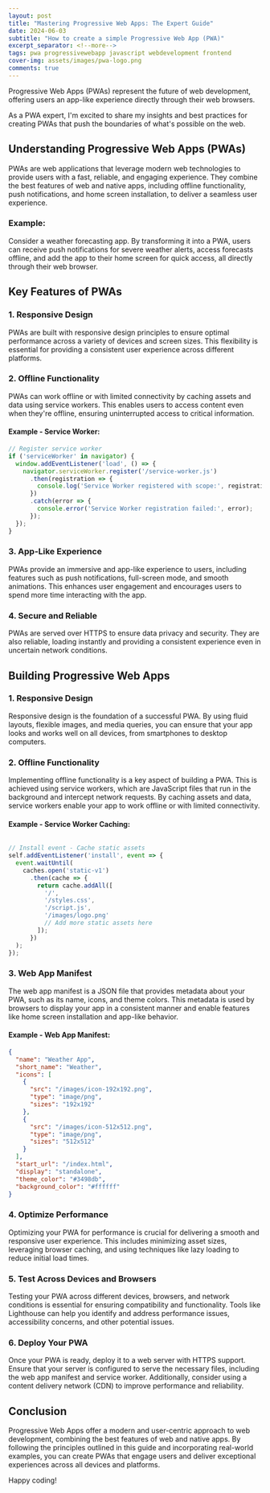 ```yaml
---
layout: post
title: "Mastering Progressive Web Apps: The Expert Guide"
date: 2024-06-03
subtitle: "How to create a simple Progressive Web App (PWA)"
excerpt_separator: <!--more-->
tags: pwa progressivewebapp javascript webdevelopment frontend
cover-img: assets/images/pwa-logo.png
comments: true
---
```


Progressive Web Apps (PWAs) represent the future of web development, offering users an app-like experience directly through their web browsers.
<!--more-->
As a PWA expert, I'm excited to share my insights and best practices for creating PWAs that push the boundaries of what's possible on the web.

## Understanding Progressive Web Apps (PWAs)

PWAs are web applications that leverage modern web technologies to provide users with a fast, reliable, and engaging experience. They combine the best features of web and native apps, including offline functionality, push notifications, and home screen installation, to deliver a seamless user experience.

### Example:

Consider a weather forecasting app. By transforming it into a PWA, users can receive push notifications for severe weather alerts, access forecasts offline, and add the app to their home screen for quick access, all directly through their web browser.

## Key Features of PWAs

### 1. Responsive Design

PWAs are built with responsive design principles to ensure optimal performance across a variety of devices and screen sizes. This flexibility is essential for providing a consistent user experience across different platforms.

### 2. Offline Functionality

PWAs can work offline or with limited connectivity by caching assets and data using service workers. This enables users to access content even when they're offline, ensuring uninterrupted access to critical information.

#### Example - Service Worker:

```javascript
// Register service worker
if ('serviceWorker' in navigator) {
  window.addEventListener('load', () => {
    navigator.serviceWorker.register('/service-worker.js')
      .then(registration => {
        console.log('Service Worker registered with scope:', registration.scope);
      })
      .catch(error => {
        console.error('Service Worker registration failed:', error);
      });
  });
}
```

### 3. App-Like Experience

PWAs provide an immersive and app-like experience to users, including features such as push notifications, full-screen mode, and smooth animations. This enhances user engagement and encourages users to spend more time interacting with the app.

### 4. Secure and Reliable

PWAs are served over HTTPS to ensure data privacy and security. They are also reliable, loading instantly and providing a consistent experience even in uncertain network conditions.

## Building Progressive Web Apps

### 1. Responsive Design

Responsive design is the foundation of a successful PWA. By using fluid layouts, flexible images, and media queries, you can ensure that your app looks and works well on all devices, from smartphones to desktop computers.

### 2. Offline Functionality

Implementing offline functionality is a key aspect of building a PWA. This is achieved using service workers, which are JavaScript files that run in the background and intercept network requests. By caching assets and data, service workers enable your app to work offline or with limited connectivity.

#### Example - Service Worker Caching:

```javascript

// Install event - Cache static assets
self.addEventListener('install', event => {
  event.waitUntil(
    caches.open('static-v1')
      .then(cache => {
        return cache.addAll([
          '/',
          '/styles.css',
          '/script.js',
          '/images/logo.png'
          // Add more static assets here
        ]);
      })
  );
});

```

### 3. Web App Manifest

The web app manifest is a JSON file that provides metadata about your PWA, such as its name, icons, and theme colors. This metadata is used by browsers to display your app in a consistent manner and enable features like home screen installation and app-like behavior.

#### Example - Web App Manifest:

```json
{
  "name": "Weather App",
  "short_name": "Weather",
  "icons": [
    {
      "src": "/images/icon-192x192.png",
      "type": "image/png",
      "sizes": "192x192"
    },
    {
      "src": "/images/icon-512x512.png",
      "type": "image/png",
      "sizes": "512x512"
    }
  ],
  "start_url": "/index.html",
  "display": "standalone",
  "theme_color": "#3498db",
  "background_color": "#ffffff"
}

```

### 4. Optimize Performance

Optimizing your PWA for performance is crucial for delivering a smooth and responsive user experience. This includes minimizing asset sizes, leveraging browser caching, and using techniques like lazy loading to reduce initial load times.

### 5. Test Across Devices and Browsers

Testing your PWA across different devices, browsers, and network conditions is essential for ensuring compatibility and functionality. Tools like Lighthouse can help you identify and address performance issues, accessibility concerns, and other potential issues.

### 6. Deploy Your PWA

Once your PWA is ready, deploy it to a web server with HTTPS support. Ensure that your server is configured to serve the necessary files, including the web app manifest and service worker. Additionally, consider using a content delivery network (CDN) to improve performance and reliability.

## Conclusion

Progressive Web Apps offer a modern and user-centric approach to web development, combining the best features of web and native apps. By following the principles outlined in this guide and incorporating real-world examples, you can create PWAs that engage users and deliver exceptional experiences across all devices and platforms.

Happy coding!
